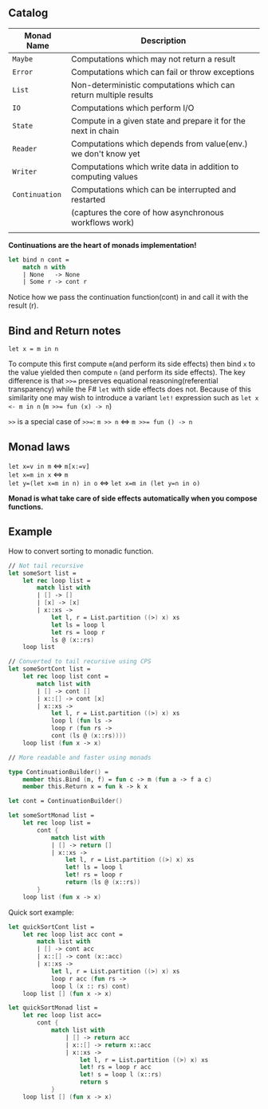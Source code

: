 ## Catalog

Monad Name  | Description
---------   | --------------
`Maybe`     | Computations which may not return a result
`Error`     | Computations which can fail or throw exceptions
`List`      | Non-deterministic computations which can return multiple results
`IO`        | Computations which perform I/O
`State`     | Compute in a given state and prepare it for the next in chain
`Reader`    | Computations which depends from value(env.) we don't know yet
`Writer`    | Computations which write data in addition to computing values
`Continuation` | Computations which can be interrupted and restarted
               | (captures the core of how asynchronous workflows work)
               |

**Continuations are the heart of monads implementation!**

```fsharp
let bind n cont =
    match n with
    | None   -> None
    | Some r -> cont r
```
Notice how we pass the continuation function(cont) in and call it with the result (r).

## Bind and Return notes

`let x = m in n`

To compute this first compute `m`(and perform its side effects) then bind `x` to the
value yielded then compute `n` (and perform its side effects). The key difference is
that `>>=` preserves equational reasoning(referential transparency) while the F# `let`
with side effects does not.
Because of this similarity one may wish to introduce a variant `let!` expression
such as `let x <- m in n` (`m >>= fun (x) -> n`)

`>>` is a special case of `>>=`: `m >> n` <=> `m >>= fun () -> n`

## Monad laws

`let x=v in m` <=> `m[x:=v]` <br/>
`let x=m in x` <=> `m`       <br/>
`let y=(let x=m in n) in o` <=> `let x=m in (let y=n in o)` <br/>

**Monad is what take care of side effects automatically when you compose functions.**

## Example

How to convert sorting to monadic function.

```fsharp
// Not tail recursive
let someSort list =
    let rec loop list =
        match list with
        | [] -> []
        | [x] -> [x]
        | x::xs ->
            let l, r = List.partition ((>) x) xs
            let ls = loop l
            let rs = loop r
            ls @ (x::rs)
    loop list
```

```fsharp
// Converted to tail recursive using CPS
let someSortCont list =
    let rec loop list cont =
        match list with
        | [] -> cont []
        | x::[] -> cont [x]
        | x::xs ->
            let l, r = List.partition ((>) x) xs
            loop l (fun ls ->
            loop r (fun rs ->
            cont (ls @ (x::rs))))
    loop list (fun x -> x)
```

```fsharp
// More readable and faster using monads

type ContinuationBuilder() =
    member this.Bind (m, f) = fun c -> m (fun a -> f a c)
    member this.Return x = fun k -> k x

let cont = ContinuationBuilder()
```

```fsharp
let someSortMonad list =
    let rec loop list =
        cont {
            match list with
            | [] -> return []
            | x::xs ->
                let l, r = List.partition ((>) x) xs
                let! ls = loop l
                let! rs = loop r
                return (ls @ (x::rs))
        }
    loop list (fun x -> x)
```

Quick sort example:

```fsharp
let quickSortCont list =
    let rec loop list acc cont =
        match list with
        | [] -> cont acc
        | x::[] -> cont (x::acc)
        | x::xs ->
            let l, r = List.partition ((>) x) xs
            loop r acc (fun rs ->
            loop l (x :: rs) cont)
    loop list [] (fun x -> x)

let quickSortMonad list =
    let rec loop list acc=
        cont {
            match list with
                | [] -> return acc
                | x::[] -> return x::acc
                | x::xs ->
                    let l, r = List.partition ((>) x) xs
                    let! rs = loop r acc
                    let! s = loop l (x::rs)
                    return s
            }
    loop list [] (fun x -> x)
```
